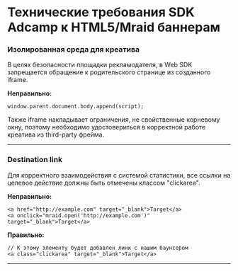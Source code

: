 # Технические требования SDK Adcamp к HTML5/Mraid баннерам

### Изолированная среда для креатива
В целях безопасности площадки рекламодателя, в Web SDK запрещается обращение к родительского странице из созданного iframe.

**Неправильно:**
```
window.parent.document.body.append(script);
```

Также iframe накладывает ограничения, не свойственные корневому окну, поэтому необходимо удостовериться в корректной работе креатива из third-party фрейма.
* * *

### Destination link
Для корректного взаимодействия с системой статистики, все ссылки на целевое действие должны быть отмечены классом "clickarea".

**Неправильно:**
```
<a href="http://example.com" target="_blank">Target</a>
<a onclick="mraid.open('http://example.com')" target="_blank">Target</a>
```
**Правильно:**
```
// К этому элементу будет добавлен линк с нашим баунсером
<a class="clickarea" target="_blank">Target</a>
```
* * *
